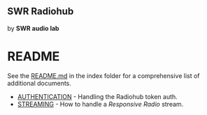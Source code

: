 ## SWR Radiohub
by **SWR audio lab**

# README
See the [README.md](../README.md) in the index folder for a comprehensive list of additional documents.

- [AUTHENTICATION](AUTHENTICATION.md) - Handling the Radiohub token auth.
- [STREAMING](STREAMING.md) - How to handle a _Responsive Radio_ stream.

